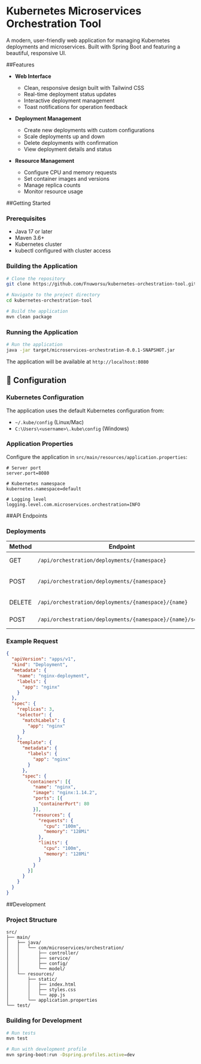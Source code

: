 # Kubernetes Microservices Orchestration Tool

A modern, user-friendly web application for managing Kubernetes deployments and microservices. Built with Spring Boot and featuring a beautiful, responsive UI.


##Features

- **Web Interface**
  - Clean, responsive design built with Tailwind CSS
  - Real-time deployment status updates
  - Interactive deployment management
  - Toast notifications for operation feedback

- **Deployment Management**
  - Create new deployments with custom configurations
  - Scale deployments up and down
  - Delete deployments with confirmation
  - View deployment details and status

- **Resource Management**
  - Configure CPU and memory requests
  - Set container images and versions
  - Manage replica counts
  - Monitor resource usage

##Getting Started

### Prerequisites

- Java 17 or later
- Maven 3.6+
- Kubernetes cluster
- kubectl configured with cluster access

### Building the Application

```bash
# Clone the repository
git clone https://github.com/Fnuworsu/kubernetes-orchestration-tool.git

# Navigate to the project directory
cd kubernetes-orchestration-tool

# Build the application
mvn clean package
```

### Running the Application

```bash
# Run the application
java -jar target/microservices-orchestration-0.0.1-SNAPSHOT.jar
```

The application will be available at `http://localhost:8080`

## 🔧 Configuration

### Kubernetes Configuration

The application uses the default Kubernetes configuration from:
- `~/.kube/config` (Linux/Mac)
- `C:\Users\<username>\.kube\config` (Windows)

### Application Properties

Configure the application in `src/main/resources/application.properties`:

```properties
# Server port
server.port=8080

# Kubernetes namespace
kubernetes.namespace=default

# Logging level
logging.level.com.microservices.orchestration=INFO
```

##API Endpoints

### Deployments

| Method | Endpoint | Description |
|--------|----------|-------------|
| GET | `/api/orchestration/deployments/{namespace}` | List all deployments |
| POST | `/api/orchestration/deployments/{namespace}` | Create a new deployment |
| DELETE | `/api/orchestration/deployments/{namespace}/{name}` | Delete a deployment |
| POST | `/api/orchestration/deployments/{namespace}/{name}/scale` | Scale a deployment |

### Example Request

```json
{
  "apiVersion": "apps/v1",
  "kind": "Deployment",
  "metadata": {
    "name": "nginx-deployment",
    "labels": {
      "app": "nginx"
    }
  },
  "spec": {
    "replicas": 3,
    "selector": {
      "matchLabels": {
        "app": "nginx"
      }
    },
    "template": {
      "metadata": {
        "labels": {
          "app": "nginx"
        }
      },
      "spec": {
        "containers": [{
          "name": "nginx",
          "image": "nginx:1.14.2",
          "ports": [{
            "containerPort": 80
          }],
          "resources": {
            "requests": {
              "cpu": "100m",
              "memory": "128Mi"
            },
            "limits": {
              "cpu": "100m",
              "memory": "128Mi"
            }
          }
        }]
      }
    }
  }
}
```

##Development

### Project Structure

```
src/
├── main/
│   ├── java/
│   │   └── com/microservices/orchestration/
│   │       ├── controller/
│   │       ├── service/
│   │       ├── config/
│   │       └── model/
│   └── resources/
│       ├── static/
│       │   ├── index.html
│       │   ├── styles.css
│       │   └── app.js
│       └── application.properties
└── test/
```

### Building for Development

```bash
# Run tests
mvn test

# Run with development profile
mvn spring-boot:run -Dspring.profiles.active=dev
``` 
